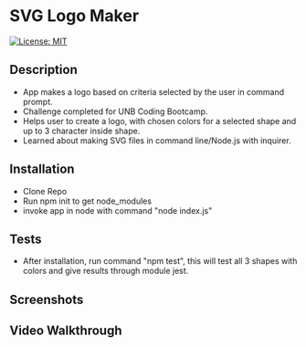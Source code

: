 # SVG Logo Maker

[![License: MIT](https://img.shields.io/badge/License-MIT-yellow.svg)](https://opensource.org/licenses/MIT)

## Description

- App makes a logo based on criteria selected by the user in command prompt.
- Challenge completed for UNB Coding Bootcamp.
- Helps user to create a logo, with chosen colors for a selected shape and up to 3 character inside shape.
- Learned about making SVG files in command line/Node.js with inquirer.

## Installation

- Clone Repo
- Run npm init to get node_modules
- invoke app in node with command "node index.js"

## Tests

- After installation, run command "npm test", this will test all 3 shapes with colors and give results through module jest.

## Screenshots

## Video Walkthrough
